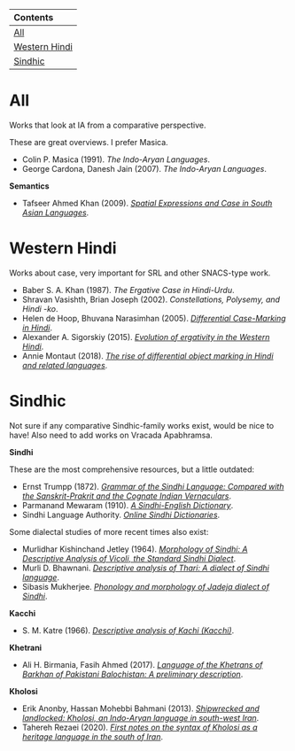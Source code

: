 | Contents |
| :-- |
| [All](#all) |
| [Western Hindi](#western-hindi) |
| [Sindhic](#sindhic) |

  
# All

Works that look at IA from a comparative perspective.

These are great overviews. I prefer Masica.

-	Colin P. Masica (1991). *The Indo-Aryan Languages*.
- George Cardona, Danesh Jain (2007). *The Indo-Aryan Languages*.

**Semantics**

- Tafseer Ahmed Khan (2009). *[Spatial Expressions and Case in South Asian Languages](https://ojs.ub.uni-konstanz.de/jsal/dissertations/diss-ahmed.pdf)*.

# Western Hindi

Works about case, very important for SRL and other SNACS-type work.

- Baber S. A. Khan (1987). *The Ergative Case in Hindi-Urdu*.
- Shravan Vasishth, Brian Joseph (2002). *Constellations, Polysemy, and Hindi -ko*.
- Helen de Hoop, Bhuvana Narasimhan (2005). *[Differential Case-Marking in Hindi](https://www.sciencedirect.com/science/article/pii/B978008044651650015X)*.
-	Alexander A. Sigorskiy (2015). *[Evolution of ergativity in the Western Hindi](https://www.researchgate.net/publication/305875764_Evolution_of_ergativity_in_the_Western_Hindi)*.
- Annie Montaut (2018). *[The rise of differential object marking in Hindi and related languages](https://zenodo.org/record/1228261)*.


# Sindhic

Not sure if any comparative Sindhic-family works exist, would be nice to have! Also need to add works on Vracada Apabhramsa.

**Sindhi**

These are the most comprehensive resources, but a little outdated:

* Ernst Trumpp (1872). *[Grammar of the Sindhi Language: Compared with the Sanskrit-Prakrit and the Cognate Indian Vernaculars](https://archive.org/details/grammarsindhila01trumgoog)*.
* Parmanand Mewaram (1910). *[A Sindhi-English Dictionary](https://dsal.uchicago.edu/dictionaries/mewaram/)*.
* Sindhi Language Authority. *[Online Sindhi Dictionaries](http://dic.sindhila.edu.pk/index.php)*.

Some dialectal studies of more recent times also exist:

* Murlidhar Kishinchand Jetley (1964). *[Morphology of Sindhi: A Descriptive Analysis of Vicoli, the Standard Sindhi Dialect](https://shodhganga.inflibnet.ac.in/handle/10603/169640)*.
* Murli D. Bhawnani. *[Descriptive analysis of Thari: A dialect of Sindhi language](https://shodhganga.inflibnet.ac.in/handle/10603/145755)*.
* Sibasis Mukherjee. *[Phonology and morphology of Jadeja dialect of Sindhi](https://shodhganga.inflibnet.ac.in/handle/10603/173289)*.

**Kacchi**

* S. M. Katre (1966). *[Descriptive analysis of Kachi (Kacchi)](http://lib.unipune.ac.in:8080/jspui/handle/123456789/5330)*.

**Khetrani**

* Ali H. Birmania, Fasih Ahmed (2017). *[Language of the Khetrans of Barkhan of Pakistani Balochistan: A preliminary description](https://www.sciencedirect.com/science/article/pii/S0024384116302236?via%3Dihub)*.

**Kholosi**

* Erik Anonby, Hassan Mohebbi Bahmani (2013). *[Shipwrecked and landlocked: Kholosi, an Indo-Aryan language in south-west Iran](https://www.academia.edu/30800968/Shipwrecked_and_landlocked_Kholosi_an_Indo_Aryan_language_in_south_west_Iran)*.
* Tahereh Rezaei (2020). *[First notes on the syntax of Kholosi as a heritage language in the south of Iran](https://microcontact.sites.uu.nl/wp-content/uploads/sites/210/2020/01/HLS1-Rezaei.pdf)*.
